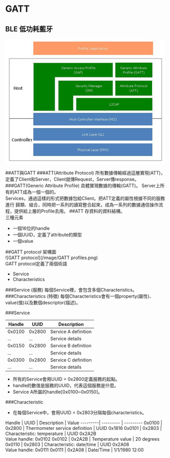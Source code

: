 # GATT
## BLE 低功耗藍牙
![BLE](/image/BLE-training.jpg)

##ATT與GATT
###ATT(Attribute Protocol)
所有數據傳輸經過這層實現(ATT)，定義了Client和Server，Client就傳Request，Server傳response。
###GATT(Generic Attribute Profile)
具體實現數據的傳輸(GATT)。 Server上所有的ATT成為一個一個的。   
Services，通過這樣的形式把數據包給Client。把ATT定義的屬性根據不同的服務進行 歸類、組合，同時把一系列的讀寫整合起來，成為一系列的數據通信操作流程，提供給上層的Profile去用。
##ATT
存資料的資料結構。   
三種元素   
- 一個16位的handle   
- 一個UUID，定義了attribute的類型   
- 一個value

##GATT protocol
架構圖   
![GATT protocol](/image/GATT profiles.png)   
GATT protocol定義了兩個術語
- Service
- Characteristics   

###Service (服務)
每個Service裡，會包含多個Characteristics。
###Characteristics (特徵)
每個Characteristics會有一個property(屬性)、value(值)以及數個descriptor(描述)。

###Service

Handle | UUID | Description
---------| --------- | ---------
0x0100 | 0x2800 | Service A definition
... | ... | Service details
0x0150 | 0x2800 | Service B definition
... | ... | Service details
0x0300 | 0x2800 | Service C definition
... | ... | Service details


- 所有的Service會用UUID = 0x2800定義服務的起點。
- handle的數值是服務的UUID，代表這個服務是什麼。
- Service A所屬的handle[0x0100~0x0150]。

###Characteristic
- 在每個Service中，會用UUID = 0x2803分隔每個characteristics。

Handle | UUID | Description | Value
---------| --------- | ---------
0x0100 | 0x2800 | Thermometer service definition | UUID 0x1816
0x0101 | 0x2803	| Characteristic: temperature | UUID 0x2A2B   
Value handle: 0x0102
0x0102 | 0x2A2B | Temperature value | 20 degrees
0x0110 | 0x2803 | Characteristic: date/time | UUID 0x2A08   
Value handle: 0x0111
0x0111 | 0x2A08 | Date/Time | 1/1/1980 12:00